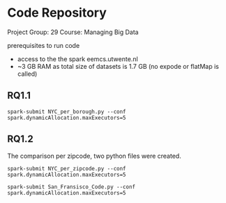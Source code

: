# Code Repository

Project Group: 29
Course: Managing Big Data

prerequisites to run code

- access to the the spark eemcs.utwente.nl
- ~3 GB RAM as total size of datasets is 1.7 GB (no expode or flatMap is called)

## RQ1.1

```shell
spark-submit NYC_per_borough.py --conf spark.dynamicAllocation.maxExecutors=5
```

## RQ1.2
The comparison per zipcode, two python files were created.
```shell
spark-submit NYC_per_zipcode.py --conf spark.dynamicAllocation.maxExecutors=5
```
```shell
spark-submit San_Fransisco_Code.py --conf spark.dynamicAllocation.maxExecutors=5
```
